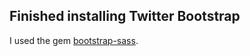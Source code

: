 ## Finished installing Twitter Bootstrap

I used the gem [bootstrap-sass](https://github.com/twbs/bootstrap-sass).
